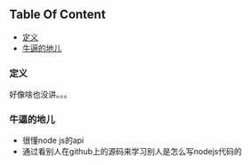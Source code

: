 <!-- START doctoc generated TOC please keep comment here to allow auto update -->
<!-- DON'T EDIT THIS SECTION, INSTEAD RE-RUN doctoc TO UPDATE -->
## Table Of Content

- [定义](#%E5%AE%9A%E4%B9%89)
- [牛逼的地儿](#%E7%89%9B%E9%80%BC%E7%9A%84%E5%9C%B0%E5%84%BF)

<!-- END doctoc generated TOC please keep comment here to allow auto update -->

### 定义
好像啥也没讲。。。

### 牛逼的地儿
- 很懂node js的api
- 通过看别人在github上的源码来学习别人是怎么写nodejs代码的